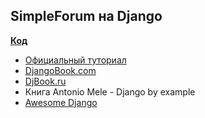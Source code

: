 ## SimpleForum на Django

**[Код](code)**

* [Официальный туториал](https://docs.djangoproject.com/en/1.10/intro/tutorial01/)
* [DjangoBook.com](http://djangobook.com)
* [DjBook.ru](http://djbook.ru/rel1.9/)
* Книга Antonio Mele - Django by example
* [Awesome Django](https://github.com/rosarior/awesome-django)
